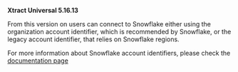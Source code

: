 **Xtract Universal 5.16.13**

From this version on users can connect to Snowflake either using the organization account identifier, which is recommended by Snowflake, or the legacy account identifier, that relies on Snowflake regions.

For more information about Snowflake account identifiers, please check the [documentation page](
https://docs.snowflake.com/en/user-guide/admin-account-identifier.html)
